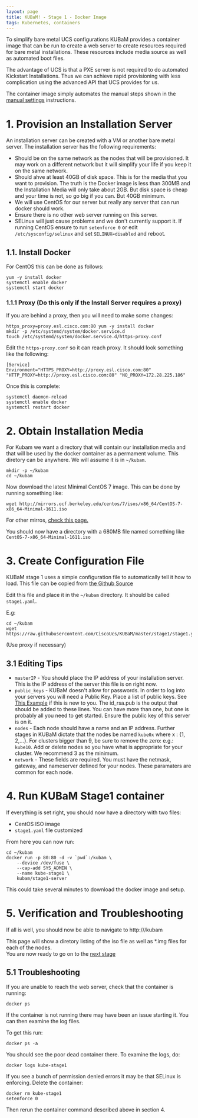 ```yaml
---
layout: page
title: KUBaM! - Stage 1 - Docker Image
tags: Kubernetes, containers
---
```


To simplify bare metal UCS configurations KUBaM provides a container image that can be run to create a web server to create resources required for bare metal installations. These resources include media source as well as automated boot files. 

The advantage of UCS is that a PXE server is not required to do automated Kickstart Installations.  Thus we can achieve rapid provisioning with less complication using the advanced API that UCS provides for us.  

The container image simply automates the manual steps shown in the [manual settings](https://ciscoucs.github.io/kubam/stage1/manual) instructions.  

 
# 1. Provision an Installation Server

An installation server can be created with a VM or another bare metal server.  The installation server has the following requirements:

* Should be on the same network as the nodes that will be provisioned.  It may work on a different network but it will simplify your life if you keep it on the same network. 
* Should ahve at least 40GB of disk space.  This is for the media that you want to provision.  The truth is the Docker image is less than 300MB and the Installation Media will only take about 2GB.  But disk space is cheap and your time is not, so go big if you can.  But 40GB minimum.  
* We will use CentOS for our server but really any server that can run docker should work.  
* Ensure there is no other web server running on this server. 
* SELinux will just cause problems and we don't currently support it.  If running CentOS ensure to run ```setenforce 0``` or edit ```/etc/sysconfig/selinux``` and set ```SELINUX=disabled``` and reboot. 

## 1.1. Install Docker

For CentOS this can be done as follows: 

```
yum -y install docker
systemctl enable docker
systemctl start docker
```

### 1.1.1 Proxy (Do this only if the Install Server requires a proxy)
If you are behind a proxy, then you will need to make some changes:

```
https_proxy=proxy.esl.cisco.com:80 yum -y install docker
mkdir -p /etc/systemd/system/docker.service.d
touch /etc/systemd/system/docker.service.d/https-proxy.conf
```
Edit the ```https-proxy.conf``` so it can reach proxy.  It should look something like the following: 
```
[Service]
Environment="HTTPS_PROXY=http://proxy.esl.cisco.com:80" "HTTP_PROXY=http://proxy.esl.cisco.com:80" "NO_PROXY=172.28.225.186"
```

Once this is complete: 

```
systemctl daemon-reload
systemctl enable docker
systemctl restart docker
```

# 2. Obtain Installation Media

For Kubam we want a directory that will contain our installation media and that will be used by the docker container as a permament volume.  This diretory can be anywhere.  We will assume it is in ```~/kubam```.  

```
mkdir -p ~/kubam
cd ~/kubam
```

Now download the latest Minimal CentOS 7 image.  This can be done by running something like: 

```
wget http://mirrors.ocf.berkeley.edu/centos/7/isos/x86_64/CentOS-7-x86_64-Minimal-1611.iso
```

For other mirros, [check this page.](http://isoredirect.centos.org/centos/7/isos/x86_64/CentOS-7-x86_64-Minimal-1611.iso)

You should now have a directory with a 680MB file named something like ```CentOS-7-x86_64-Minimal-1611.iso```


# 3. Create Configuration File

KUBaM stage 1 uses a simple configuration file to automatically tell it how to load.  This file can be copied from [the Github Source](https://github.com/CiscoUcs/KUBaM/blob/master/stage1/stage1.yaml)

Edit this file and place it in the ```~/kubam``` directory.  It should be called ```stage1.yaml```.  

E.g:
```
cd ~/kubam
wget https://raw.githubusercontent.com/CiscoUcs/KUBaM/master/stage1/stage1.yaml
```
(Use proxy if necessary)

## 3.1 Editing Tips

* ```masterIP``` - You should place the IP address of your installation server.  This is the IP address of the server this file is on right now.  
* ```public_keys``` - KUBaM doesn't allow for passwords.  In order to log into your servers you will need a Public Key.  Place a list of public keys.  See [This Example](https://www.cyberciti.biz/faq/linux-generating-rsa-keys/) if this is new to you.  The id_rsa.pub is the output that should be added to these lines.  You can have more than one, but one is probably all you need to get started.  Ensure the public key of this server is on it. 
* ```nodes``` - Each node should have a name and an IP address.  Further stages in KUBaM dictate that the nodes be named ```kube0x``` where x : {1, 2,...}.  For clusters bigger than 9, be sure to remove the zero:  e.g.: ```kube10```.  Add or delete nodes so you have what is appropriate for your cluster.  We recommend 3 as the minimum. 
* ```network``` - These fields are required.  You must have the netmask, gateway, and nameserver defined for your nodes.  These paramaters are common for each node. 

# 4. Run KUBaM Stage1 container

If everything is set right, you should now have a directory with two files: 

* CentOS ISO image
* ```stage1.yaml``` file customized

From here you can now run: 

```
cd ~/kubam
docker run -p 80:80 -d -v `pwd`:/kubam \
	--device /dev/fuse \
	--cap-add SYS_ADMIN \
	--name kube-stage1 \
	kubam/stage1-server
```
This could take several minutes to download the docker image and setup.  

# 5. Verification and Troubleshooting

If all is well, you should now be able to navigate to http://<masterIP>/kubam

This page will show a diretory listing of the iso file as well as *.img files for each of the nodes.  
You are now ready to go on to the [next stage](http://kubam.io)

## 5.1 Troubleshooting

If you are unable to reach the web server, check that the container is running:

```
docker ps
```
If the container is not running there may have been an issue starting it.  You can then examine the log files. 

To get this run:

```
docker ps -a
```
You should see the poor dead container there.  To examine the logs, do: 

```
docker logs kube-stage1
```

If you see a bunch of permission denied errors it may be that SELinux is enforcing.  Delete the container: 

```
docker rm kube-stage1
setenforce 0
```
Then rerun the container command described above in section 4. 


	

